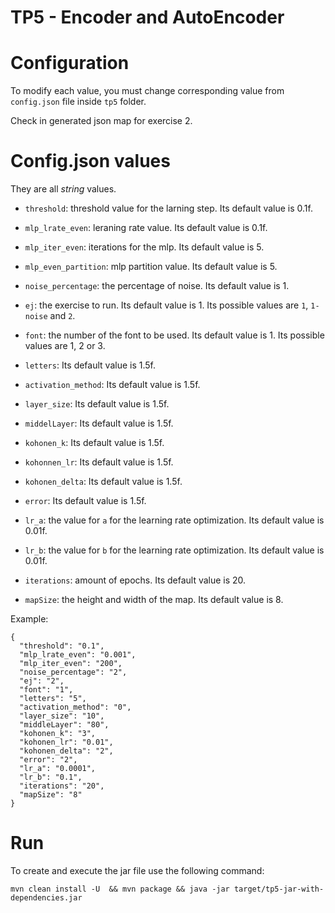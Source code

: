 # TP5 - Encoder and AutoEncoder

# Configuration

To modify each value, you must change corresponding value from `config.json` file inside `tp5` folder.

Check in generated json map for exercise 2.

# Config.json values

They are all *string* values.

- `threshold`: threshold value for the larning step. Its default value is 0.1f.

- `mlp_lrate_even`: leraning rate value. Its default value is 0.1f.

- `mlp_iter_even`: iterations for the mlp. Its default value is 5.

- `mlp_even_partition`: mlp partition value. Its default value is 5.

- `noise_percentage`: the percentage of noise. Its default value is 1.

- `ej`: the exercise to run. Its default value is 1. Its possible values are `1`, `1-noise` and  `2`.

- `font`: the number of the font to be used. Its default value is 1. Its possible values are 1, 2 or 3.

- `letters`: Its default value is 1.5f.

- `activation_method`: Its default value is 1.5f.

- `layer_size`: Its default value is 1.5f.

- `middelLayer`: Its default value is 1.5f.

- `kohonen_k`: Its default value is 1.5f.

- `kohonnen_lr`: Its default value is 1.5f.

- `kohonen_delta`: Its default value is 1.5f.

- `error`: Its default value is 1.5f.

- `lr_a`: the value for `a` for the learning rate optimization. Its default value is  0.01f.

- `lr_b`: the value for `b` for the learning rate optimization. Its default value is 0.01f.

- `iterations`: amount of epochs. Its default value is 20.

- `mapSize`: the height and width of the map. Its default value is 8.

Example: 

```
{
  "threshold": "0.1",
  "mlp_lrate_even": "0.001",
  "mlp_iter_even": "200",
  "noise_percentage": "2",
  "ej": "2",
  "font": "1",
  "letters": "5",
  "activation_method": "0",
  "layer_size": "10",
  "middleLayer": "80",
  "kohonen_k": "3",
  "kohonen_lr": "0.01",
  "kohonen_delta": "2",
  "error": "2",
  "lr_a": "0.0001",
  "lr_b": "0.1",
  "iterations": "20",
  "mapSize": "8"
}
``` 

# Run

To create and execute the jar file use the following command:

```
mvn clean install -U  && mvn package && java -jar target/tp5-jar-with-dependencies.jar
```
